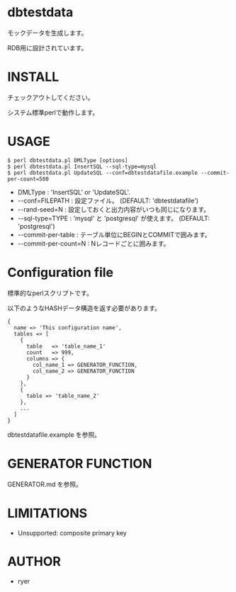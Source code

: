 # dbtestdata

モックデータを生成します。

RDB用に設計されています。

# INSTALL

チェックアウトしてください。

システム標準perlで動作します。

# USAGE

    $ perl dbtestdata.pl DMLType [options]
    $ perl dbtestdata.pl InsertSQL --sql-type=mysql
    $ perl dbtestdata.pl UpdateSQL --conf=dbtestdatafile.example --commit-per-count=500

* DMLType : 'InsertSQL' or 'UpdateSQL'.
* --conf=FILEPATH : 設定ファイル。 (DEFAULT: 'dbtestdatafile')
* --rand-seed=N : 設定しておくと出力内容がいつも同じになります。
* --sql-type=TYPE : 'mysql' と 'postgresql' が使えます。 (DEFAULT: 'postgresql')
* --commit-per-table : テーブル単位にBEGINとCOMMITで囲みます。
* --commit-per-count=N : Nレコードごとに囲みます。

# Configuration file

標準的なperlスクリプトです。

以下のようなHASHデータ構造を返す必要があります。

    {
      name => 'This configuration name',
      tables => [
        {
          table   => 'table_name_1'
          count   => 999,
          columns => {
            col_name_1 => GENERATOR_FUNCTION,
            col_name_2 => GENERATOR_FUNCTION
          }
        },
        {
          table => 'table_name_2'
        },
        ...
      ]
    }

dbtestdatafile.example を参照。

# GENERATOR FUNCTION

GENERATOR.md を参照。

# LIMITATIONS

* Unsupported: composite primary key

# AUTHOR

* ryer
